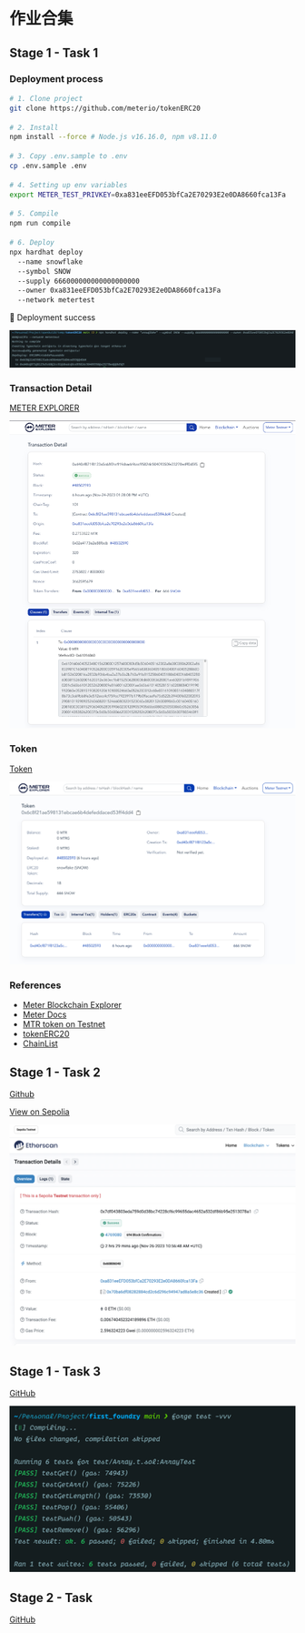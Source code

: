 # 作业合集

## Stage 1 - Task 1

### Deployment process

```bash
# 1. Clone project
git clone https://github.com/meterio/tokenERC20

# 2. Install
npm install --force # Node.js v16.16.0, npm v8.11.0

# 3. Copy .env.sample to .env
cp .env.sample .env

# 4. Setting up env variables
export METER_TEST_PRIVKEY=0xa831eeEFD053bfCa2E70293E2e0DA8660fca13Fa

# 5. Compile
npm run compile

# 6. Deploy
npx hardhat deploy 
  --name snowflake 
  --symbol SNOW 
  --supply 666000000000000000000 
  --owner 0xa831eeEFD053bfCa2E70293E2e0DA8660fca13Fa 
  --network metertest
```

🎉 Deployment success 

![Deployment success](./images/deploy-success.png)

### Transaction Detail 

[METER EXPLORER](https://scan-warringstakes.meter.io/tx/0xd40cf871f8123a5c68f2cc91fdbadcf6cd9582dc50409350fe23278edff0d5f5)

![Transaction Detail](./images/transaction-detail.png)

### Token

[Token](https://scan-warringstakes.meter.io/address/0x6c8f21ae598131ebcae6b4defeddaced53ff4dd4)

![Token](./images/token.png)

### References

- [Meter Blockchain Explorer](https://scan-warringstakes.meter.io/)
- [Meter Docs](https://docs.meter.io/)
- [MTR token on Testnet](https://faucet-warringstakes.meter.io/)
- [tokenERC20](https://github.com/meterio/tokenERC20)
- [ChainList](https://chainlist.org/)

## Stage 1 - Task 2

[Github](https://github.com/keyding/solidity_bootcamp_task2)

[View on Sepolia]( https://sepolia.etherscan.io/tx/0x7df043803eda759d0d38bc74228cf6c99655dac4652a532df86b95e2513078a1)

![NFT](./images/nft.png)

## Stage 1 - Task 3

[GitHub](https://github.com/keyding/first-foundry)

![Foundry Test](./images/test-result.png)

## Stage 2 - Task

[GitHub](https://github.com/keyding/foundry-test-token.git)